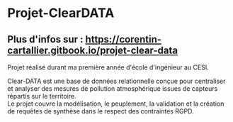 # Projet-ClearDATA

## Plus d'infos sur : https://corentin-cartallier.gitbook.io/projet-clear-data  
  
Projet réalisé durant ma première année d'école d'ingénieur au CESI.  
  
Clear-DATA est une base de données relationnelle conçue pour centraliser et analyser des mesures de pollution atmosphérique issues de capteurs répartis sur le territoire.  
Le projet couvre la modélisation, le peuplement, la validation et la création de requêtes de synthèse dans le respect des contraintes RGPD.  
